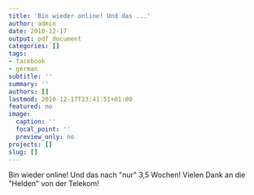 ```yaml
---
title: 'Bin wieder online! Und das ...'
author: admin
date: 2010-12-17
output: pdf_document
categories: []
tags:
- facebook
- german
subtitle: ''
summary: ''
authors: []
lastmod: 2010-12-17T23:41:51+01:00
featured: no
image:
  caption: ''
  focal_point: ''
  preview_only: no
projects: []
slug: []
---
```

Bin wieder online! Und das nach "nur" 3,5 Wochen! Vielen Dank an die "Helden" von der Telekom!

